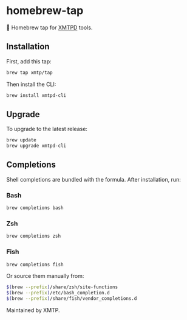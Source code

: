# homebrew-tap

🍺 Homebrew tap for [XMTPD](https://github.com/xmtp/xmtpd) tools.

## Installation

First, add this tap:

```sh
brew tap xmtp/tap
```
Then install the CLI:

```sh
brew install xmtpd-cli
```
## Upgrade
To upgrade to the latest release:

```sh
brew update
brew upgrade xmtpd-cli
```

## Completions
Shell completions are bundled with the formula.
After installation, run:

### Bash
```sh
brew completions bash
```

### Zsh
```sh
brew completions zsh
```

### Fish
```sh
brew completions fish
```
Or source them manually from:

```sh
$(brew --prefix)/share/zsh/site-functions
$(brew --prefix)/etc/bash_completion.d
$(brew --prefix)/share/fish/vendor_completions.d
```
Maintained by XMTP.
